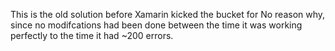 This is the old solution before Xamarin kicked the bucket for No reason why, since no modifcations had been done between the time it was working perfectly to the time it had ~200 errors.
